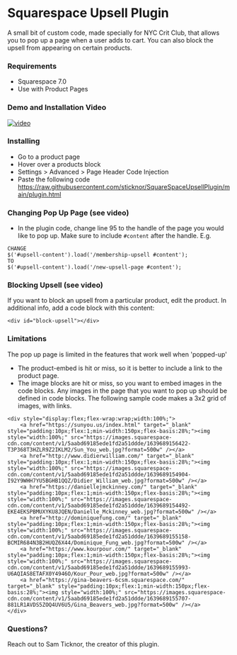 # Squarespace Upsell Plugin

A small bit of custom code, made specially for NYC Crit Club, that allows you to pop up a page when a user adds to cart. You can also block the upsell from appearing on certain products.  

### Requirements
- Squarespace 7.0
- Use with Product Pages

### Demo and Installation Video

[![video](https://img.youtube.com/vi/CCtkLkIMuto/0.jpg)]("https://youtu.be/CCtkLkIMuto")

### Installing

- Go to a product page
- Hover over a products block
- Settings > Advanced > Page Header Code Injection 
- Paste the following code
https://raw.githubusercontent.com/sticknor/SquareSpaceUpsellPlugin/main/plugin.html

### Changing Pop Up Page (see video)
- In the plugin code, change line 95 to the handle of the page you would like to pop up. Make sure to include `#content` after the handle. E.g.
```
CHANGE
$('#upsell-content').load('/membership-upsell #content');
TO
$('#upsell-content').load('/new-upsell-page #content');
```

### Blocking Upsell (see video)

If you want to block an upsell from a particular product, edit the product. In additional info, add a code block with this content:
```
<div id="block-upsell"></div>
```

### Limitations

The pop up page is limited in the features that work well when 'popped-up'
- The product-embed is hit or miss, so it is better to include a link to the product page. 
- The image blocks are hit or miss, so you want to embed images in the code blocks. 
Any images in the page that you want to pop up should be defined in code blocks. 
The following sample code makes a 3x2 grid of images, with links.
```
<div style="display:flex;flex-wrap:wrap;width:100%;">
    <a href="https://sunyou.us/index.html" target="_blank" style="padding:10px;flex:1;min-width:150px;flex-basis:28%;"><img style="width:100%;" src="https://images.squarespace-cdn.com/content/v1/5aabd69185ede1fd2a51ddde/1639689156422-T3P368T3HZLR9Z2IKLM2/Sun_You_web.jpg?format=500w" /></a>
    <a href="http://www.didierwilliam.com/" target="_blank" style="padding:10px;flex:1;min-width:150px;flex-basis:28%;"><img style="width:100%;" src="https://images.squarespace-cdn.com/content/v1/5aabd69185ede1fd2a51ddde/1639689154904-I92Y9WHH7YU5BGHB1QQZ/Didier_William_web.jpg?format=500w" /></a>
    <a href="https://daniellejmckinney.com/" target="_blank" style="padding:10px;flex:1;min-width:150px;flex-basis:28%;"><img style="width:100%;" src="https://images.squarespace-cdn.com/content/v1/5aabd69185ede1fd2a51ddde/1639689154492-EKE4EKSPBMUXYKU8JQEN/Danielle_Mckinney_web.jpg?format=500w" /></a>
    <a href="http://dominiquefung.com/" target="_blank" style="padding:10px;flex:1;min-width:150px;flex-basis:28%;"><img style="width:100%;" src="https://images.squarespace-cdn.com/content/v1/5aabd69185ede1fd2a51ddde/1639689155158-BCMIR684N3B2HUQZ6X44/Dominique_Fung_web.jpg?format=500w" /></a>
    <a href="https://www.kourpour.com/" target="_blank" style="padding:10px;flex:1;min-width:150px;flex-basis:28%;"><img style="width:100%;" src="https://images.squarespace-cdn.com/content/v1/5aabd69185ede1fd2a51ddde/1639689155993-U6AQIAS8ETAFX0Y4946O/Kour_Pour_web.jpg?format=500w" /></a>
    <a href="https://gina-beavers-6csm.squarespace.com/" target="_blank" style="padding:10px;flex:1;min-width:150px;flex-basis:28%;"><img style="width:100%;" src="https://images.squarespace-cdn.com/content/v1/5aabd69185ede1fd2a51ddde/1639689155707-881LR1AVDS5ZOQ4UV6U5/Gina_Beavers_web.jpg?format=500w" /></a>
</div>
```

### Questions?

Reach out to Sam Ticknor, the creator of this plugin.
